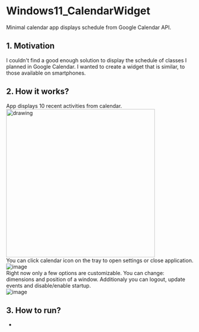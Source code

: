 # Windows11_CalendarWidget
Minimal calendar app displays schedule from Google Calendar API.

## 1. Motivation
I couldn't find a good enough solution to display the schedule of classes I planned in Google Calendar. I wanted to create a widget that is similar, to those available on smartphones.

## 2. How it works?
App displays 10 recent activities from calendar. <br/>
<img src="https://github.com/panjacob/Windows11_CalendarWidget/assets/44145413/21fd60b3-7c18-4054-b49f-9b4bfdaad5b0" alt="drawing" width="400"/>
<br/>
You can click calendar icon on the tray to open settings or close application.<br/>
![image](https://github.com/panjacob/Windows11_CalendarWidget/assets/44145413/655c9ffa-d34b-49a4-aef3-fb09e3d338ed)
<br/>
Right now only a few options are customizable. You can change: dimensions and position of a window. Additionaly you can logout, update events and disable/enable startup.<br/>
![image](https://github.com/panjacob/Windows11_CalendarWidget/assets/44145413/94125283-5d64-4cfe-b98f-42f2c2c36ecd)<br/>

## 3. How to run?
- 
